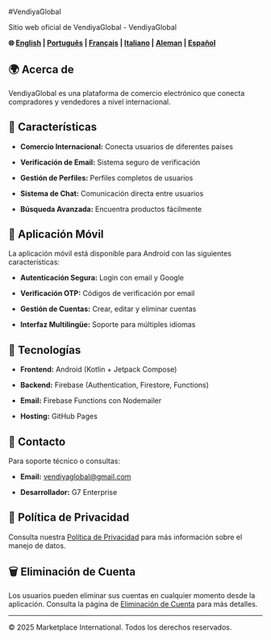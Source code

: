 #VendiyaGlobal


Sitio web oficial de VendiyaGlobal - VendiyaGlobal


**🌐 [English](README-en.md) | [Português](README-pt.md) | [Français](README-fr.md) | [Italiano](README-it.md) | [Aleman](README-ge.md) | [Español](README-es.md)**


## 🌍 Acerca de


VendiyaGlobal es una plataforma de comercio electrónico que conecta compradores y vendedores a nivel internacional.


## 🚀 Características


- **Comercio Internacional:** Conecta usuarios de diferentes países

- **Verificación de Email:** Sistema seguro de verificación

- **Gestión de Perfiles:** Perfiles completos de usuarios

- **Sistema de Chat:** Comunicación directa entre usuarios

- **Búsqueda Avanzada:** Encuentra productos fácilmente


## 📱 Aplicación Móvil


La aplicación móvil está disponible para Android con las siguientes características:


- **Autenticación Segura:** Login con email y Google

- **Verificación OTP:** Códigos de verificación por email

- **Gestión de Cuentas:** Crear, editar y eliminar cuentas

- **Interfaz Multilingüe:** Soporte para múltiples idiomas


## 🔧 Tecnologías


- **Frontend:** Android (Kotlin + Jetpack Compose)

- **Backend:** Firebase (Authentication, Firestore, Functions)

- **Email:** Firebase Functions con Nodemailer

- **Hosting:** GitHub Pages


## 📧 Contacto


Para soporte técnico o consultas:

- **Email:** vendiyaglobal@gmail.com

- **Desarrollador:** G7 Enterprise


## 📄 Política de Privacidad


Consulta nuestra [Política de Privacidad](privacy-policy.html) para más información sobre el manejo de datos.


## 🗑️ Eliminación de Cuenta


Los usuarios pueden eliminar sus cuentas en cualquier momento desde la aplicación. Consulta la página de [Eliminación de Cuenta](account-deletion.html) para más detalles.


---


© 2025 Marketplace International. Todos los derechos reservados.


